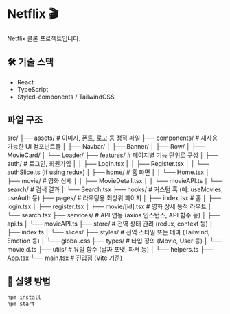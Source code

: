# Netflix 🎬

Netflix 클론 프로젝트입니다. 

## 🛠 기술 스택
- React
- TypeScript
- Styled-components / TailwindCSS
 
 ## 파일 구조
 src/
├── assets/             # 이미지, 폰트, 로고 등 정적 파일
├── components/         # 재사용 가능한 UI 컴포넌트들
│   ├── Navbar/
│   ├── Banner/
│   ├── Row/
│   ├── MovieCard/
│   └── Loader/
├── features/           # 페이지별 기능 단위로 구성
│   ├── auth/           # 로그인, 회원가입
│   │   ├── Login.tsx
│   │   ├── Register.tsx
│   │   └── authSlice.ts (if using redux)
│   ├── home/           # 홈 화면
│   │   └── Home.tsx
│   ├── movie/          # 영화 상세
│   │   ├── MovieDetail.tsx
│   │   └── movieAPI.ts
│   └── search/         # 검색 결과
│       └── Search.tsx
├── hooks/              # 커스텀 훅 (예: useMovies, useAuth 등)
├── pages/              # 라우팅용 최상위 페이지
│   ├── index.tsx       # 홈
│   ├── login.tsx
│   ├── register.tsx
│   ├── movie/[id].tsx  # 영화 상세 동적 라우트
│   └── search.tsx
├── services/           # API 연동 (axios 인스턴스, API 함수 등)
│   ├── api.ts
│   └── movieAPI.ts
├── store/              # 전역 상태 관리 (redux, context 등)
│   ├── index.ts
│   └── slices/
├── styles/             # 전역 스타일 또는 테마 (Tailwind, Emotion 등)
│   └── global.css
├── types/              # 타입 정의 (Movie, User 등)
│   └── movie.d.ts
├── utils/              # 유틸 함수 (날짜 포맷, 파서 등)
│   └── helpers.ts
├── App.tsx
└── main.tsx            # 진입점 (Vite 기준)

## 🚀 실행 방법

```bash
npm install
npm start